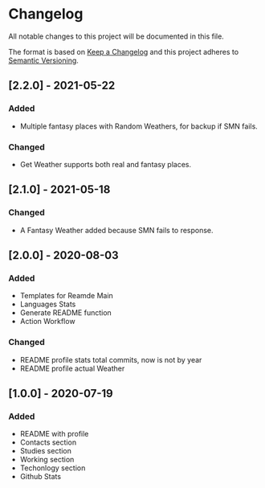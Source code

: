 # Changelog

All notable changes to this project will be documented in this file.

The format is based on [Keep a Changelog](http://keepachangelog.com/en/1.0.0/)
and this project adheres to [Semantic Versioning](http://semver.org/spec/v2.0.0.html).

## [2.2.0] - 2021-05-22
### Added
- Multiple fantasy places with Random Weathers, for backup if SMN fails.

### Changed
- Get Weather supports both real and fantasy places.

## [2.1.0] - 2021-05-18
### Changed
- A Fantasy Weather added because SMN fails to response.

## [2.0.0] - 2020-08-03
### Added
- Templates for Reamde Main
- Languages Stats
- Generate README function
- Action Workflow

### Changed
- README profile stats total commits, now is not by year
- README profile actual Weather

## [1.0.0] - 2020-07-19
### Added
- README with profile
- Contacts section
- Studies section
- Working section
- Techonlogy section
- Github Stats